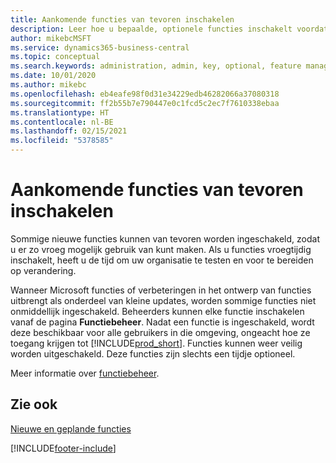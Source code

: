 ```yaml
---
title: Aankomende functies van tevoren inschakelen
description: Leer hoe u bepaalde, optionele functies inschakelt voordat ze verplicht worden.
author: mikebcMSFT
ms.service: dynamics365-business-central
ms.topic: conceptual
ms.search.keywords: administration, admin, key, optional, feature management, early access, preview
ms.date: 10/01/2020
ms.author: mikebc
ms.openlocfilehash: eb4eafe98f0d31e34229edb46282066a37080318
ms.sourcegitcommit: ff2b55b7e790447e0c1fcd5c2ec7f7610338ebaa
ms.translationtype: HT
ms.contentlocale: nl-BE
ms.lasthandoff: 02/15/2021
ms.locfileid: "5378585"
---
```

# <a name="enabling-upcoming-features-ahead-of-time"></a>Aankomende functies van tevoren inschakelen

Sommige nieuwe functies kunnen van tevoren worden ingeschakeld, zodat u er zo vroeg mogelijk gebruik van kunt maken. Als u functies vroegtijdig inschakelt, heeft u de tijd om uw organisatie te testen en voor te bereiden op verandering.

Wanneer Microsoft functies of verbeteringen in het ontwerp van functies uitbrengt als onderdeel van kleine updates, worden sommige functies niet onmiddellijk ingeschakeld. Beheerders kunnen elke functie inschakelen vanaf de pagina **Functiebeheer**. Nadat een functie is ingeschakeld, wordt deze beschikbaar voor alle gebruikers in die omgeving, ongeacht hoe ze toegang krijgen tot [!INCLUDE[prod_short](includes/prod_short.md)]. Functies kunnen weer veilig worden uitgeschakeld. Deze functies zijn slechts een tijdje optioneel.

Meer informatie over [functiebeheer](/dynamics365/business-central/dev-itpro/administration/feature-management).  

## <a name="see-also"></a>Zie ook

[Nieuwe en geplande functies](https://aka.ms/Dynamics365ReleasePlan)  


[!INCLUDE[footer-include](includes/footer-banner.md)]